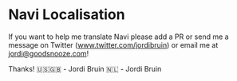 # Navi Localisation

If you want to help me translate Navi please add a PR or send me a message on Twitter (www.twitter.com/jordibruin) or email me at jordi@goodsnooze.com!

Thanks!
🇺🇸🇬🇧 - Jordi Bruin
🇳🇱 - Jordi Bruin

